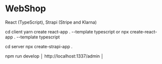 # WebShop
React (TypeScript), Strapi (Stripe and Klarna)

cd client
yarn create react-app . --template typescript
or 
npx create-react-app . --template typescript

cd server
npx create-strapi-app .

npm run develop
│ http://localhost:1337/admin │

